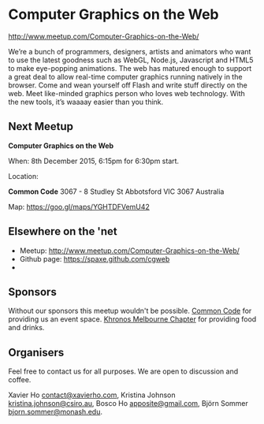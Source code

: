 # Computer Graphics on the Web
http://www.meetup.com/Computer-Graphics-on-the-Web/

We’re a bunch of programmers, designers, artists and animators who want to use the latest goodness such as WebGL, Node.js, Javascript and HTML5 to make eye-popping animations. The web has matured enough to support a great deal to allow real-time computer graphics running natively in the browser. Come and wean yourself off Flash and write stuff directly on the web. Meet like-minded graphics person who loves web technology. With the new tools, it’s waaaay easier than you think.

## Next Meetup
**Computer Graphics on the Web**

When: 8th December 2015, 6:15pm for 6:30pm start.

Location:

**Common Code**
3067 - 8 Studley St
Abbotsford VIC 3067
Australia

Map: https://goo.gl/maps/YGHTDFVemU42

## Elsewhere on the 'net
 * Meetup: http://www.meetup.com/Computer-Graphics-on-the-Web/
 * Github page: https://spaxe.github.com/cgweb
 *

## Sponsors
Without our sponsors this meetup wouldn't be possible. [Common Code](http://commoncode.com.au/) for providing us an event space. [Khronos Melbourne Chapter](http://www.meetup.com/Khronos-Melbourne-Chapter/) for providing food and drinks.

## Organisers
Feel free to contact us for all purposes. We are open to discussion and coffee.

Xavier Ho <contact@xavierho.com>, Kristina Johnson <kristina.johnson@csiro.au>, Bosco Ho <apposite@gmail.com>, Björn Sommer <bjorn.sommer@monash.edu>.